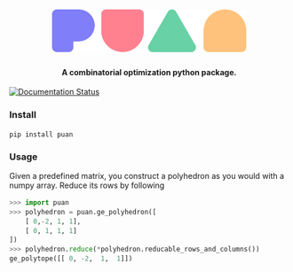 
<h1 align="center">
<img src="https://github.com/ourstudio-se/puan-python/blob/main/puan-logo.svg" width="350">
</h1>

<h4 align="center">A combinatorial optimization python package.</h4>

[![Documentation Status](https://readthedocs.org/projects/puan/badge/?version=latest)](https://puan.readthedocs.io/en/latest/?badge=latest)
### Install
```
pip install puan
```

### Usage
Given a predefined matrix, you construct a polyhedron as you would with a numpy array. Reduce its rows by following
```python
>>> import puan
>>> polyhedron = puan.ge_polyhedron([
    [ 0,-2, 1, 1],
    [ 0, 1, 1, 1]
])
>>> polyhedron.reduce(*polyhedron.reducable_rows_and_columns())
ge_polytope([[ 0, -2,  1,  1]])
```

